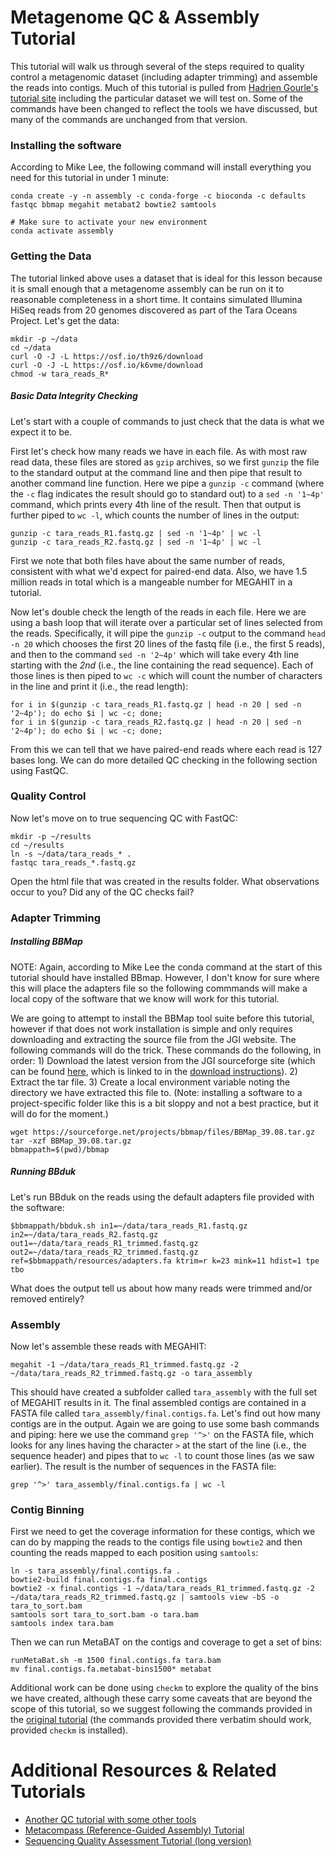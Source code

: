 # Metagenome QC & Assembly Tutorial
This tutorial will walk us through several of the steps required to quality control a metagenomic dataset (including adapter trimming) and assemble the reads into contigs. Much of this tutorial is pulled from [Hadrien Gourle's tutorial site](https://www.hadriengourle.com/tutorials/meta_assembly/) including the particular dataset we will test on. Some of the commands have been changed to reflect the tools we have discussed, but many of the commands are unchanged from that version.

### Installing the software
According to Mike Lee, the following command will install everything you need for this tutorial in under 1 minute:

```
conda create -y -n assembly -c conda-forge -c bioconda -c defaults fastqc bbmap megahit metabat2 bowtie2 samtools

# Make sure to activate your new environment
conda activate assembly
```

### Getting the Data
The tutorial linked above uses a dataset that is ideal for this lesson because it is small enough that a metagenome assembly can be run on it to reasonable completeness in a short time. It contains simulated Illumina HiSeq reads from 20 genomes discovered as part of the Tara Oceans Project. Let's get the data:

```
mkdir -p ~/data
cd ~/data
curl -O -J -L https://osf.io/th9z6/download
curl -O -J -L https://osf.io/k6vme/download
chmod -w tara_reads_R*
```

##### Basic Data Integrity Checking

Let's start with a couple of commands to just check that the data is what we expect it to be.

First let's check how many reads we have in each file. As with most raw read data, these files are stored as `gzip` archives, so we first `gunzip` the file to the standard output at the command line and then pipe that result to another command line function. Here we pipe a `gunzip -c` command (where the `-c` flag indicates the result should go to standard out) to a `sed -n '1~4p'` command, which prints every 4th line of the result. Then that output is further piped to `wc -l`, which counts the number of lines in the output:

```
gunzip -c tara_reads_R1.fastq.gz | sed -n '1~4p' | wc -l
gunzip -c tara_reads_R2.fastq.gz | sed -n '1~4p' | wc -l
```

First we note that both files have about the same number of reads, consistent with what we'd expect for paired-end data. Also, we have 1.5 million reads in total which is a mangeable number for MEGAHIT in a tutorial. 

Now let's double check the length of the reads in each file. Here we are using a bash loop that will iterate over a particular set of lines selected from the reads. Specifically, it will pipe the `gunzip -c` output to the command `head -n 20` which chooses the first 20 lines of the fastq file (i.e., the first 5 reads), and then to the command `sed -n '2~4p'` which will take every 4th line starting with the _2nd_ (i.e., the line containing the read sequence). Each of those lines is then piped to `wc -c` which will count the number of characters in the line and print it (i.e., the read length):

```
for i in $(gunzip -c tara_reads_R1.fastq.gz | head -n 20 | sed -n '2~4p'); do echo $i | wc -c; done;
for i in $(gunzip -c tara_reads_R2.fastq.gz | head -n 20 | sed -n '2~4p'); do echo $i | wc -c; done;
```

From this we can tell that we have paired-end reads where each read is 127 bases long. We can do more detailed QC checking in the following section using FastQC.

### Quality Control
Now let's move on to true sequencing QC with FastQC:

```
mkdir -p ~/results
cd ~/results
ln -s ~/data/tara_reads_* .
fastqc tara_reads_*.fastq.gz
```

Open the html file that was created in the results folder. What observations occur to you? Did any of the QC checks fail? 

### Adapter Trimming
##### Installing BBMap
NOTE: Again, according to Mike Lee the conda command at the start of this tutorial should have installed BBmap. However, I don't know for sure where this will place the adapters file so the following commmands will make a local copy of the software that we know will work for this tutorial.

We are going to attempt to install the BBMap tool suite before this tutorial, however if that does not work installation is simple and only requires downloading and extracting the source file from the JGI website. The following commands will do the trick. These commands do the following, in order: 1) Download the latest version from the JGI sourceforge site (which can be found [here](https://sourceforge.net/projects/bbmap/), which is linked to in the [download instructions](https://jgi.doe.gov/data-and-tools/software-tools/bbtools/bb-tools-user-guide/installation-guide/)). 2) Extract the tar file. 3) Create a local environment variable noting the directory we have extracted this file to. (Note: installing a software to a project-specific folder like this is a bit sloppy and not a best practice, but it will do for the moment.)

```
wget https://sourceforge.net/projects/bbmap/files/BBMap_39.08.tar.gz
tar -xzf BBMap_39.08.tar.gz
bbmappath=$(pwd)/bbmap
```

##### Running BBduk
Let's run BBduk on the reads using the default adapters file provided with the software:

```
$bbmappath/bbduk.sh in1=~/data/tara_reads_R1.fastq.gz in2=~/data/tara_reads_R2.fastq.gz out1=~/data/tara_reads_R1_trimmed.fastq.gz out2=~/data/tara_reads_R2_trimmed.fastq.gz ref=$bbmappath/resources/adapters.fa ktrim=r k=23 mink=11 hdist=1 tpe tbo
```

What does the output tell us about how many reads were trimmed and/or removed entirely?

### Assembly
Now let's assemble these reads with MEGAHIT:

```
megahit -1 ~/data/tara_reads_R1_trimmed.fastq.gz -2 ~/data/tara_reads_R2_trimmed.fastq.gz -o tara_assembly
```

This should have created a subfolder called `tara_assembly` with the full set of MEGAHIT results in it. The final assembled contigs are contained in a FASTA file called `tara_assembly/final.contigs.fa`. Let's find out how many contigs are in the output. Again we are going to use some bash commands and piping: here we use the command `grep '^>'` on the FASTA file, which looks for any lines having the character `>` at the start of the line (i.e., the sequence header) and pipes that to `wc -l` to count those lines (as we saw earlier). The result is the number of sequences in the FASTA file:

```
grep '^>' tara_assembly/final.contigs.fa | wc -l
```

### Contig Binning
First we need to get the coverage information for these contigs, which we can do by mapping the reads to the contigs file using `bowtie2` and then counting the reads mapped to each position using `samtools`:

```
ln -s tara_assembly/final.contigs.fa .
bowtie2-build final.contigs.fa final.contigs
bowtie2 -x final.contigs -1 ~/data/tara_reads_R1_trimmed.fastq.gz -2 ~/data/tara_reads_R2_trimmed.fastq.gz | samtools view -bS -o tara_to_sort.bam
samtools sort tara_to_sort.bam -o tara.bam
samtools index tara.bam
```

Then we can run MetaBAT on the contigs and coverage to get a set of bins:

```
runMetaBat.sh -m 1500 final.contigs.fa tara.bam
mv final.contigs.fa.metabat-bins1500* metabat
```

Additional work can be done using `checkm` to explore the quality of the bins we have created, although these carry some caveats that are beyond the scope of this tutorial, so we suggest following the commands provided in the [original tutorial](https://www.hadriengourle.com/tutorials/meta_assembly/#checking-the-quality-of-the-bins) (the commands provided there verbatim should work, provided `checkm` is installed).

# Additional Resources & Related Tutorials

- [Another QC tutorial with some other tools](https://gitlab.com/treangenlab/quality_control_tutorial)
- [Metacompass (Reference-Guided Assembly) Tutorial](https://drive.google.com/file/d/11IDClXFQ-4TknCoeaNfVoL3kXh8yseGf/view)
- [Sequencing Quality Assessment Tutorial (long version)](https://github.com/treangenlab/radmicrobes/tree/main/session1#sequencing-quality-assessment-and-control)
